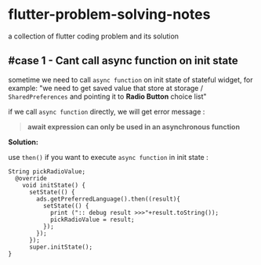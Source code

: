 # flutter-problem-solving-notes
a collection of flutter coding problem and its solution

<h2>#case 1 - Cant call async function on init state</h2>

sometime we need to call `async function` on init state of stateful widget, for example: "we need to get saved value that store at storage / `SharedPreferences` and pointing it to **Radio Button** choice list"

if we call `async function` directly, we will get error message : 
>**await expression can only be used in an asynchronous function**

**Solution:**

use `then()` if you want to execute `async function` in init state :

    String pickRadioValue;
      @override
        void initState() {
          setState(() {
            ads.getPreferredLanguage().then((result){
              setState(() {
                print (":: debug result >>>"+result.toString());
                pickRadioValue = result;
              });
            });
          });
          super.initState();
    }

